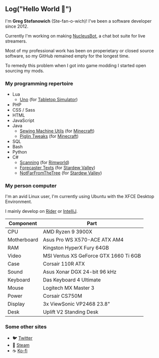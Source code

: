 ## Log("Hello World 🥳")

I'm **Greg Stefanowich** (Ste-fan-o-wich)! I've been a software developer since 2012.

Currently I'm working on making [NucleusBot](https://www.nucleus.bot), a chat bot suite for live streamers.

Most of my professional work has been on properietary or closed source software, so my GitHub remained empty for the longest time.

To remedy this problem when I got into game modding I started open sourcing my mods.

### My programming repertoire
- Lua
  - [Uno](https://github.com/GStefanowich/TTS-Uno) (for [Tabletop Simulator](https://store.steampowered.com/app/286160))
- PHP
- CSS / Sass
- HTML
- JavaScript
- Java
  - [Sewing Machine Utils](https://github.com/GStefanowich/MC-Server-Protection) (for [Minecraft](https://www.minecraft.net/))
  - [Piglin Tweaks](https://github.com/GStefanowich/MC-Nether-Mod) (for [Minecraft](https://www.minecraft.net/))
- SQL
- Bash
- Python
- C#
  - [Scanning](https://github.com/GStefanowich/RW-Scanning) (for [Rimworld](https://store.steampowered.com/app/294100))
  - [Forecaster Texts](https://github.com/GStefanowich/SDV-Forecaster) (for [Stardew Valley](https://store.steampowered.com/app/413150))
  - [NotFarFromTheTree](https://github.com/GStefanowich/SDV-NFFTT) (for [Stardew Valley](https://store.steampowered.com/app/413150))

### My person computer

I'm an avid Linux user, I'm currently using Ubuntu with the XFCE Desktop Environment.

I mainly develop on [Rider](https://www.jetbrains.com/rider/) or [IntelliJ](https://www.jetbrains.com/idea/).

|Component|Part|
|--|--|
|CPU|AMD Ryzen 9 3900X|
|Motherboard|Asus Pro WS X570-ACE ATX AM4|
|RAM|Kingston HyperX Fury 64GB|
|Video|MSI Ventus XS GeForce GTX 1660 Ti 6GB|
|Case|Corsair 110R ATX|
|Sound|Asus Xonar DGX 24-bit 96 kHz|
|Keyboard|Das Keyboard 4 Ultimate|
|Mouse|Logitech MX Master 3|
|Power|Corsair CS750M|
|Display|3x ViewSonic VP2468 23.8"|
|Desk|Uplift V2 Standing Desk|

### Some other sites
- 🐦 [Twitter](https://twitter.com/GStefanowich)
- 💨 [Steam](https://steamcommunity.com/id/theelm/)
- ☕ [Ko-fi](https://ko-fi.com/theelm)
